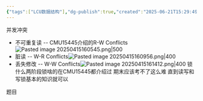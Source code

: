 ```yaml
---
{"tags":["LCU数据结构"],"dg-publish":true,"created":"2025-06-21T15:29:49.249+08:00","updated":"2025-06-21T15:37:26.235+08:00","permalink":"/DataBase Systems/LCU Database System/第十二章 并发控制/","dgPassFrontmatter":true,"noteIcon":""}
---
```


并发冲突
- 不可重复读 -- CMU15445介绍的R-W Conflicts![Pasted image 20250415160545.png|500](/img/user/accessory/Pasted%20image%2020250415160545.png)
- 脏读 -- W-R Conflicts![Pasted image 20250415160956.png|400](/img/user/accessory/Pasted%20image%2020250415160956.png)
- 丢失修改 -- W-W Conflicts![Pasted image 20250415161412.png|400](/img/user/accessory/Pasted%20image%2020250415161412.png)
锁 什么两阶段锁啥的在CMU15445都介绍过  期末应该考不了这么难
直到读写和写锁基本的知识就可以


题目
